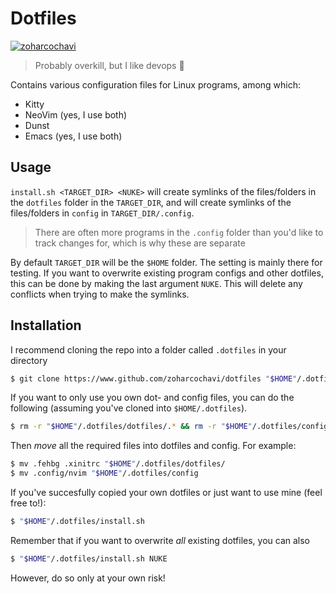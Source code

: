# Dotfiles

[![zoharcochavi](https://circleci.com/gh/cochaviz/dotfiles.svg?style=shield)](https://app.circleci.com/pipelines/github/cochaviz/dotfiles)
> Probably overkill, but I like devops 🚀 

Contains various configuration files for Linux programs, among which:
- Kitty
- NeoVim (yes, I use both)
- Dunst
- Emacs (yes, I use both)

## Usage

`install.sh <TARGET_DIR> <NUKE>` will create symlinks of the files/folders in the `dotfiles` folder in the `TARGET_DIR`, and will create symlinks of the files/folders in `config` in `TARGET_DIR/.config`. 

>There are often more programs in the `.config` folder than you'd like to track changes for, which is why these are separate

By default `TARGET_DIR` will be the `$HOME` folder. The setting is mainly there for testing.
If you want to overwrite existing program configs and other dotfiles, this can be done by making the last argument `NUKE`. This will delete any conflicts when trying to make the symlinks.

## Installation

I recommend cloning the repo into a folder called `.dotfiles` in your directory
```bash
$ git clone https://www.github.com/zoharcochavi/dotfiles "$HOME"/.dotfiles
```

If you want to only use you own dot- and config files, you can do the following (assuming you've cloned into `$HOME/.dotfiles`). 

```bash
$ rm -r "$HOME"/.dotfiles/dotfiles/.* && rm -r "$HOME"/.dotfiles/config/*
```

Then _move_ all the required files into dotfiles and config. For example:

```bash
$ mv .fehbg .xinitrc "$HOME"/.dotfiles/dotfiles/
$ mv .config/nvim "$HOME"/.dotfiles/config
```

If you've succesfully copied your own dotfiles or just want to use mine (feel free to!):

```bash
$ "$HOME"/.dotfiles/install.sh
```

Remember that if you want to overwrite _all_ existing dotfiles, you can also

```bash
$ "$HOME"/.dotfiles/install.sh NUKE
```

However, do so only at your own risk! 
